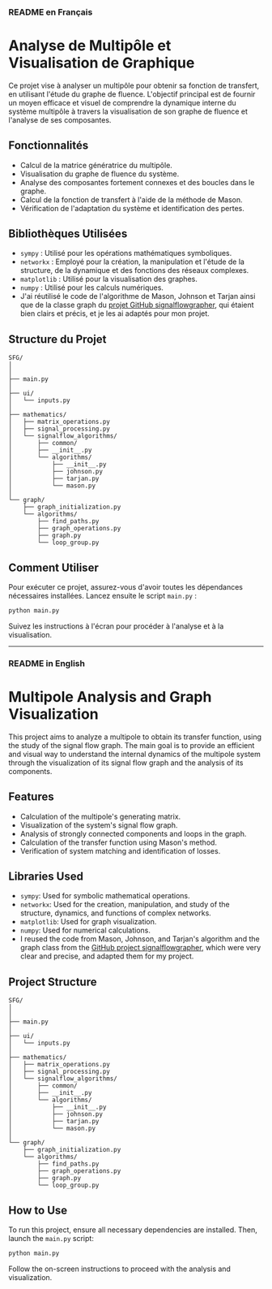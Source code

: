 ### README en Français

# Analyse de Multipôle et Visualisation de Graphique

Ce projet vise à analyser un multipôle pour obtenir sa fonction de transfert, en utilisant l'étude du graphe de fluence. L'objectif principal est de fournir un moyen efficace et visuel de comprendre la dynamique interne du système multipôle à travers la visualisation de son graphe de fluence et l'analyse de ses composantes.

## Fonctionnalités

- Calcul de la matrice génératrice du multipôle.
- Visualisation du graphe de fluence du système.
- Analyse des composantes fortement connexes et des boucles dans le graphe.
- Calcul de la fonction de transfert à l'aide de la méthode de Mason.
- Vérification de l'adaptation du système et identification des pertes.

## Bibliothèques Utilisées

- `sympy` : Utilisé pour les opérations mathématiques symboliques.
- `networkx` : Employé pour la création, la manipulation et l'étude de la structure, de la dynamique et des fonctions des réseaux complexes.
- `matplotlib` : Utilisé pour la visualisation des graphes.
- `numpy` : Utilisé pour les calculs numériques.
- J'ai réutilisé le code de l'algorithme de Mason, Johnson et Tarjan ainsi que de la classe graph du [projet GitHub signalflowgrapher](https://github.com/hanspi42/signalflowgrapher/), qui étaient bien clairs et précis, et je les ai adaptés pour mon projet.

## Structure du Projet

```
SFG/
│
│
├── main.py
│
├── ui/
│   └── inputs.py
│
├── mathematics/
│   ├── matrix_operations.py
│   ├── signal_processing.py
│   └── signalflow_algorithms/
│       ├── common/
│       ├── __init__.py
│       └── algorithms/
│           ├── __init__.py
│           ├── johnson.py
│           ├── tarjan.py
│           └── mason.py 
│
└── graph/
    ├── graph_initialization.py
    └── algorithms/
        ├── find_paths.py
        ├── graph_operations.py
        ├── graph.py
        └── loop_group.py
```

## Comment Utiliser

Pour exécuter ce projet, assurez-vous d'avoir toutes les dépendances nécessaires installées. Lancez ensuite le script `main.py` :

```bash
python main.py
```

Suivez les instructions à l'écran pour procéder à l'analyse et à la visualisation.

---

### README in English

# Multipole Analysis and Graph Visualization

This project aims to analyze a multipole to obtain its transfer function, using the study of the signal flow graph. The main goal is to provide an efficient and visual way to understand the internal dynamics of the multipole system through the visualization of its signal flow graph and the analysis of its components.

## Features

- Calculation of the multipole's generating matrix.
- Visualization of the system's signal flow graph.
- Analysis of strongly connected components and loops in the graph.
- Calculation of the transfer function using Mason's method.
- Verification of system matching and identification of losses.

## Libraries Used

- `sympy`: Used for symbolic mathematical operations.
- `networkx`: Used for the creation, manipulation, and study of the structure, dynamics, and functions of complex networks.
- `matplotlib`: Used for graph visualization.
- `numpy`: Used for numerical calculations.
- I reused the code from Mason, Johnson, and Tarjan's algorithm and the graph class from the [GitHub project signalflowgrapher](https://github.com/hanspi42/signalflowgrapher/), which were very clear and precise, and adapted them for my project.

## Project Structure

```
SFG/
│
│
├── main.py
│
├── ui/
│   └── inputs.py
│
├── mathematics/
│   ├── matrix_operations.py
│   ├── signal_processing.py
│   └── signalflow_algorithms/
│       ├── common/
│       ├── __init__.py
│       └── algorithms/
│           ├── __init__.py
│           ├── johnson.py
│           ├── tarjan.py
│           └── mason.py 
│
└── graph/
    ├── graph_initialization.py
    └── algorithms/
        ├── find_paths.py
        ├── graph_operations.py
        ├── graph.py
        └── loop_group.py
```

## How to Use

To run this project, ensure all necessary dependencies are installed. Then, launch the `main.py` script:

```bash
python main.py
```

Follow the on-screen instructions to proceed with the analysis and visualization.
